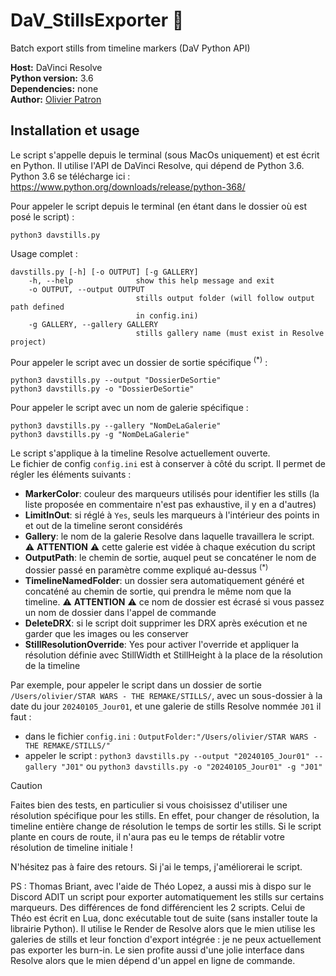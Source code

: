 # DaV_StillsExporter :camera_flash:
Batch export stills from timeline markers (DaV Python API)

**Host:** DaVinci Resolve<br/>
**Python version:** 3.6<br/>
**Dependencies:** none<br/>
**Author:** [Olivier Patron](https://github.com/Luronnade)

## Installation et usage 
Le script s'appelle depuis le terminal (sous MacOs uniquement) et est écrit en Python. Il utilise l'API de DaVinci Resolve, qui dépend de Python 3.6. 
<br/>Python 3.6 se télécharge ici : https://www.python.org/downloads/release/python-368/

Pour appeler le script depuis le terminal (en étant dans le dossier où est posé le script) :
```
python3 davstills.py
```
Usage complet :
```
davstills.py [-h] [-o OUTPUT] [-g GALLERY]
	-h, --help            	show this help message and exit
  	-o OUTPUT, --output OUTPUT
                        	stills output folder (will follow output path defined
                        	in config.ini)
  	-g GALLERY, --gallery GALLERY
                        	stills gallery name (must exist in Resolve project)
```
Pour appeler le script avec un dossier de sortie spécifique <sup>(*)</sup> :
```
python3 davstills.py --output "DossierDeSortie"
python3 davstills.py -o "DossierDeSortie"
```

Pour appeler le script avec un nom de galerie spécifique :
```
python3 davstills.py --gallery "NomDeLaGalerie"
python3 davstills.py -g "NomDeLaGalerie"
```

Le script s'applique à la timeline Resolve actuellement ouverte.
<br/>Le fichier de config `config.ini` est à conserver à côté du script. Il permet de régler les éléments suivants :
* **MarkerColor**: couleur des marqueurs utilisés pour identifier les stills (la liste proposée en commentaire n'est pas exhaustive, il y en a d'autres)
* **LimitInOut**: si réglé à `Yes`, seuls les marqueurs à l'intérieur des points in et out de la timeline seront considérés
* **Gallery**: le nom de la galerie Resolve dans laquelle travaillera le script. :warning: **ATTENTION** :warning: cette galerie est vidée à chaque exécution du script
* **OutputPath**: le chemin de sortie, auquel peut se concaténer le nom de dossier passé en paramètre comme expliqué au-dessus <sup>(*)</sup>
* **TimelineNamedFolder**: un dossier sera automatiquement généré et concaténé au chemin de sortie, qui prendra le même nom que la timeline. :warning: **ATTENTION** :warning: ce nom de dossier est écrasé si vous passez un nom de dossier dans l'appel de commande
* **DeleteDRX**: si le script doit supprimer les DRX après exécution et ne garder que les images ou les conserver
* **StillResolutionOverride**: Yes pour activer l'override et appliquer la résolution définie avec StillWidth et StillHeight à la place de la résolution de la timeline

Par exemple, pour appeler le script dans un dossier de sortie `/Users/olivier/STAR WARS - THE REMAKE/STILLS/`, avec un sous-dossier à la date du jour `20240105_Jour01`, et une galerie de stills Resolve nommée `J01` il faut :
* dans le fichier `config.ini` : `OutputFolder:"/Users/olivier/STAR WARS - THE REMAKE/STILLS/"`
* appeler le script : `python3 davstills.py --output "20240105_Jour01" --gallery "J01"`  ou `python3 davstills.py -o "20240105_Jour01" -g "J01"`

> [!CAUTION]
> Faites bien des tests, en particulier si vous choisissez d'utiliser une résolution spécifique pour les stills. En effet, pour changer de résolution, la timeline entière change de résolution le temps de sortir les stills. Si le script plante en cours de route, il n'aura pas eu le temps de rétablir votre résolution de timeline initiale !

N'hésitez pas à faire des retours. Si j'ai le temps, j'améliorerai le script.

PS : Thomas Briant, avec l'aide de Théo Lopez, a aussi mis à dispo sur le Discord ADIT un script pour exporter automatiquement les stills sur certains marqueurs. Des différences de fond différencient les 2 scripts. Celui de Théo est écrit en Lua, donc exécutable tout de suite (sans installer toute la librairie Python). Il utilise le Render de Resolve alors que le mien utilise les galeries de stills et leur fonction d'export intégrée : je ne peux actuellement pas exporter les burn-in. Le sien profite aussi d'une jolie interface dans Resolve alors que le mien dépend d'un appel en ligne de commande.

